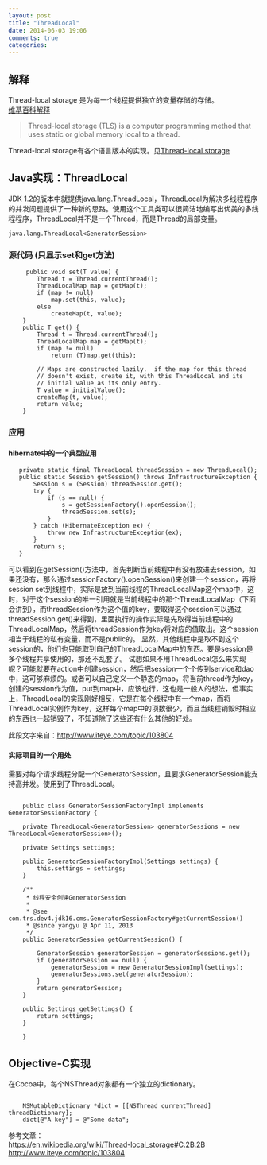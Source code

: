 ```yaml
---
layout: post
title: "ThreadLocal"
date: 2014-06-03 19:06
comments: true
categories: 
---
```


## 解释
Thread-local storage 是为每一个线程提供独立的变量存储的存储。  
[维基百科解释](https://en.wikipedia.org/wiki/Thread-local_storage#Java)
> Thread-local storage (TLS) is a computer programming method that uses static or global memory local to a thread.<!--more--> 

Thread-local storage有各个语言版本的实现。见[Thread-local storage](https://en.wikipedia.org/wiki/Thread-local_storage#Java)  

## Java实现：ThreadLocal

JDK 1.2的版本中就提供java.lang.ThreadLocal，ThreadLocal为解决多线程程序的并发问题提供了一种新的思路。使用这个工具类可以很简洁地编写出优美的多线程程序，ThreadLocal并不是一个Thread，而是Thread的局部变量。  

`java.lang.ThreadLocal<GeneratorSession>`  

### 源代码 (只显示set和get方法)
```
	 public void set(T value) {  
        Thread t = Thread.currentThread();  
        ThreadLocalMap map = getMap(t);  
        if (map != null)  
            map.set(this, value);  
        else  
            createMap(t, value);  
    }  
    public T get() {  
        Thread t = Thread.currentThread();  
        ThreadLocalMap map = getMap(t);  
        if (map != null)  
            return (T)map.get(this);  
  
        // Maps are constructed lazily.  if the map for this thread  
        // doesn't exist, create it, with this ThreadLocal and its  
        // initial value as its only entry.  
        T value = initialValue();  
        createMap(t, value);  
        return value;  
    }  
 ```
  
### 应用
 
#### hibernate中的一个典型应用
 ```
	private static final ThreadLocal threadSession = new ThreadLocal();
    public static Session getSession() throws InfrastructureException {
        Session s = (Session) threadSession.get();
        try {
            if (s == null) {
                s = getSessionFactory().openSession();
                threadSession.set(s);
            }
        } catch (HibernateException ex) {
            throw new InfrastructureException(ex);
        }
        return s;
    }
```
可以看到在getSession()方法中，首先判断当前线程中有没有放进去session，如果还没有，那么通过sessionFactory().openSession()来创建一个session，再将session set到线程中，实际是放到当前线程的ThreadLocalMap这个map中，这时，对于这个session的唯一引用就是当前线程中的那个ThreadLocalMap（下面会讲到），而threadSession作为这个值的key，要取得这个session可以通过threadSession.get()来得到，里面执行的操作实际是先取得当前线程中的ThreadLocalMap，然后将threadSession作为key将对应的值取出。这个session相当于线程的私有变量，而不是public的。
显然，其他线程中是取不到这个session的，他们也只能取到自己的ThreadLocalMap中的东西。要是session是多个线程共享使用的，那还不乱套了。
试想如果不用ThreadLocal怎么来实现呢？可能就要在action中创建session，然后把session一个个传到service和dao中，这可够麻烦的。或者可以自己定义一个静态的map，将当前thread作为key，创建的session作为值，put到map中，应该也行，这也是一般人的想法，但事实上，ThreadLocal的实现刚好相反，它是在每个线程中有一个map，而将ThreadLocal实例作为key，这样每个map中的项数很少，而且当线程销毁时相应的东西也一起销毁了，不知道除了这些还有什么其他的好处。 

此段文字来自：http://www.iteye.com/topic/103804  

#### 实际项目的一个用处
需要对每个请求线程分配一个GeneratorSession，且要求GeneratorSession能支持高并发。使用到了ThreadLocal。
```

	public class GeneratorSessionFactoryImpl implements GeneratorSessionFactory {

	private ThreadLocal<GeneratorSession> generatorSessions = new ThreadLocal<GeneratorSession>();

	private Settings settings;

	public GeneratorSessionFactoryImpl(Settings settings) {
		this.settings = settings;
	}

	/**
	 * 线程安全创建GeneratorSession
	 * 
	 * @see com.trs.dev4.jdk16.cms.GeneratorSessionFactory#getCurrentSession()
	 * @since yangyu @ Apr 11, 2013
	 */
	public GeneratorSession getCurrentSession() {

		GeneratorSession generatorSession = generatorSessions.get();
		if (generatorSession == null) {
			generatorSession = new GeneratorSessionImpl(settings);
			generatorSessions.set(generatorSession);
		}
		return generatorSession;
	}

	public Settings getSettings() {
		return settings;
	}

	}
```

## Objective-C实现
在Cocoa中，每个NSThread对象都有一个独立的dictionary。
```

	NSMutableDictionary *dict = [[NSThread currentThread] threadDictionary];
	dict[@"A key"] = @"Some data";
```

参考文章：  
https://en.wikipedia.org/wiki/Thread-local_storage#C.2B.2B  
http://www.iteye.com/topic/103804